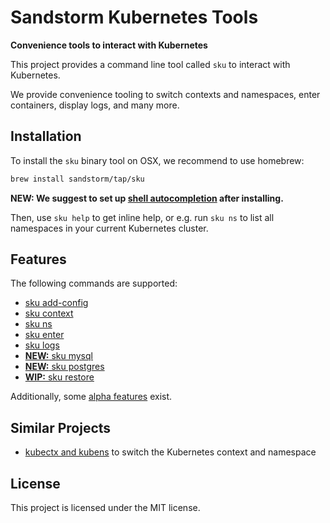 # Sandstorm Kubernetes Tools

**Convenience tools to interact with Kubernetes**

This project provides a command line tool called `sku` to interact with Kubernetes.

We provide convenience tooling to switch contexts and namespaces, enter containers, display logs, and many more.

## Installation

To install the `sku` binary tool on OSX, we recommend to use homebrew:

```bash
brew install sandstorm/tap/sku
```

**NEW: We suggest to set up [shell autocompletion](https://sandstorm.github.io/sku/#/autocompletion) after installing.**

Then, use `sku help` to get inline help, or e.g. run `sku ns` to list all namespaces in your current Kubernetes cluster.

## Features

The following commands are supported:

- [sku add-config](https://sandstorm.github.io/sku/#/context-and-ns?id=sku-add-config)
- [sku context](https://sandstorm.github.io/sku/#/context-and-ns?id=sku-context)
- [sku ns](https://sandstorm.github.io/sku/#/context-and-ns?id=sku-ns)
- [sku enter](https://sandstorm.github.io/sku/#/enter)
- [sku logs](https://sandstorm.github.io/sku/#/logs)
- [**NEW:** sku mysql](https://sandstorm.github.io/sku/#/database?id=entering-a-mysql-database)
- [**NEW:** sku postgres](https://sandstorm.github.io/sku/#/database?id=entering-a-postgres-database)
- [**WIP:** sku restore](https://sandstorm.github.io/sku/#/restore)

Additionally, some [alpha features](alpha.md) exist.

## Similar Projects

- [kubectx and kubens](https://github.com/ahmetb/kubectx/) to switch the Kubernetes context and namespace

## License

This project is licensed under the MIT license.